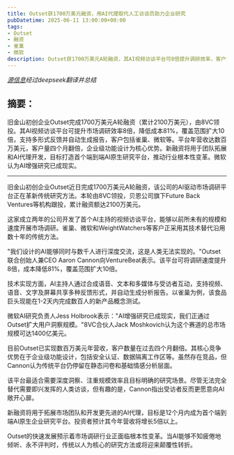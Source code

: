 ```yaml
---
title: Outset获1700万美元融资，用AI代理取代人工访谈员助力企业研究
pubDatetime: 2025-06-11 13:00:00+00:00
tags:
- Outset
- 融资
- 雀巢
- 微软
description: Outset获1700万美元A轮融资，其AI视频访谈平台可8倍提升调研效率，客户含雀巢、微软，将拓展团队开发AI代理。
---
```


*[源信息](https://venturebeat.com/ai/outset-raises-17m-to-replace-human-interviewers-with-ai-agents-for-enterprise-research/)经过deepseek翻译并总结*

## 摘要：

旧金山初创企业Outset完成1700万美元A轮融资（累计2100万美元），由8VC领投。其AI视频访谈平台可提升市场调研效率8倍，降低成本81%，覆盖范围扩大10倍，支持多形式反馈并自动生成报告，客户包括雀巢、微软等。平台年营收达数百万美元，客户量四个月翻倍，企业级功能设计为核心优势。新融资将用于团队拓展和AI代理开发，目标打造首个端到端AI原生研究平台，推动行业根本性变革。微软认为AI增强研究已成现实。

---

旧金山初创企业Outset近日完成1700万美元A轮融资，该公司的AI驱动市场调研平台正在革新传统研究方法。本轮由8VC领投，贝恩公司旗下Future Back Ventures等机构跟投，累计融资额达2100万美元。

这家成立两年的公司开发了首个AI主持的视频访谈平台，能够以前所未有的规模和速度开展市场调研。雀巢、微软和WeightWatchers等客户正采用其技术替代沿用数十年的传统方法。

"我们设计的AI能够同时与数千人进行深度交流，这是人类无法实现的。"Outset联合创始人兼CEO Aaron Cannon向VentureBeat表示。该平台可将调研速度提升8倍，成本降低81%，覆盖范围扩大10倍。

技术实现方面，AI主持人通过合成语音、文本和多媒体与受访者互动，支持视频、语音、文字及屏幕共享多种反馈形式，并自动生成分析报告。以雀巢为例，该食品巨头现能在1-2天内完成数百人的新产品概念测试。

微软AI研究负责人Jess Holbrook表示："AI增强研究已成现实，我们正通过Outset扩大用户洞察规模。"8VC合伙人Jack Moshkovich认为这个赛道的总市场规模可达1400亿美元。

目前Outset已实现数百万美元年营收，客户数量在过去四个月翻倍。其核心竞争优势在于企业级功能设计，包括安全认证、数据隔离工作区等。虽然存在竞品，但Cannon认为传统平台仍停留在静态问卷和基础情感分析层面。

该平台最适合需要深度洞察、注重规模效率且目标明确的研究场景。尽管无法完全替代需要即兴发挥的人类访谈，但有趣的是，Cannon指出受访者反而更愿意向AI敞开心扉。

新融资将用于拓展市场团队和开发更先进的AI代理，目标是12个月内成为首个端到端AI原生企业研究平台。投资者预计其今年营收将增长5倍以上。

Outset的快速发展预示着市场调研行业正面临根本性变革。当AI能够不知疲倦地倾听、永不评判时，传统以人为核心的研究方法或将迎来颠覆性转折。